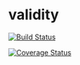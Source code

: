 # validity

[![Build Status](https://travis-ci.org/Ivanukh/validity.svg?branch=master)](https://travis-ci.org/Ivanukh/validity)

[![Coverage Status](https://coveralls.io/repos/github/Ivanukh/validity/badge.svg?branch=master)](https://coveralls.io/github/Ivanukh/validity?branch=master)